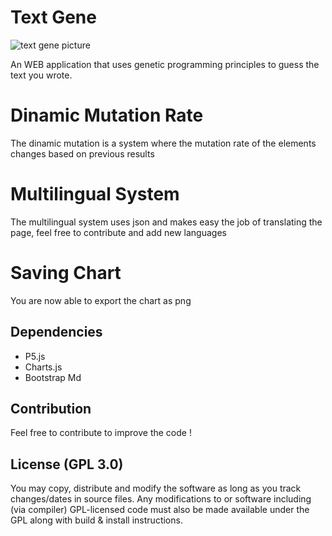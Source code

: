 # Text Gene

![text gene picture](https://i.imgur.com/Ut35Tzp.png)

An WEB application that uses genetic programming principles to guess the text you wrote.

# Dinamic Mutation Rate
The dinamic mutation is a system where the mutation rate of the elements changes based on previous results

# Multilingual System
The multilingual system uses json and makes easy the job of translating the page, feel free to contribute and add new languages

# Saving Chart
You are now able to export the chart as png

## Dependencies
* P5.js
* Charts.js
* Bootstrap Md

## Contribution
Feel free to contribute to improve the code !

## License (GPL 3.0)
You may copy, distribute and modify the software as long as you track changes/dates in source files. Any modifications to or software including (via compiler) GPL-licensed code must also be made available under the GPL along with build & install instructions.
